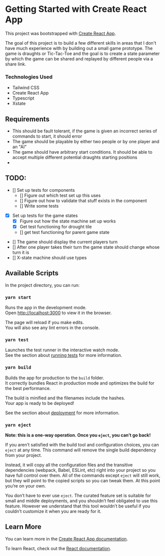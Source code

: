 # Getting Started with Create React App

This project was bootstrapped with [Create React App](https://github.com/facebook/create-react-app).

The goal of this project is to build a few different skills in areas that I don't have much experience with by building out a small game prototype. The game is draughts or Tic-Tac-Toe and the goal is to create a state parameter by which the game can be shared and replayed by different people via a share link. 

### Technologies Used
- Tailwind CSS
- Create React App
- Typescript
- Xstate

## Requirements

- This should be fault tolerant, if the game is given an incorrect series of commands to start, it should error
- The game should be playable by either two people or by one player and an "AI"
- The game should have arbitrary start conditions. It should be able to accept multiple different potential draughts starting positions
- 


## TODO:

- [] Set up tests for components
    - [] Figure out which test set up this uses
    - [] Figure out how to validate that stuff exists in the component
    - [] Write some tests
- [x] Set up tests for the game states
    - [x] Figure out how the state machine set up works
    - [x] Get test functioning for drought tile
    - [] get test functioning for parent game state
- [] The game should display the current players turn
- [] After one player takes their turn the game state should change whose turn it is
- [] X-state machine should use types

## Available Scripts

In the project directory, you can run:

### `yarn start`

Runs the app in the development mode.\
Open [http://localhost:3000](http://localhost:3000) to view it in the browser.

The page will reload if you make edits.\
You will also see any lint errors in the console.

### `yarn test`

Launches the test runner in the interactive watch mode.\
See the section about [running tests](https://facebook.github.io/create-react-app/docs/running-tests) for more information.

### `yarn build`

Builds the app for production to the `build` folder.\
It correctly bundles React in production mode and optimizes the build for the best performance.

The build is minified and the filenames include the hashes.\
Your app is ready to be deployed!

See the section about [deployment](https://facebook.github.io/create-react-app/docs/deployment) for more information.

### `yarn eject`

**Note: this is a one-way operation. Once you `eject`, you can’t go back!**

If you aren’t satisfied with the build tool and configuration choices, you can `eject` at any time. This command will remove the single build dependency from your project.

Instead, it will copy all the configuration files and the transitive dependencies (webpack, Babel, ESLint, etc) right into your project so you have full control over them. All of the commands except `eject` will still work, but they will point to the copied scripts so you can tweak them. At this point you’re on your own.

You don’t have to ever use `eject`. The curated feature set is suitable for small and middle deployments, and you shouldn’t feel obligated to use this feature. However we understand that this tool wouldn’t be useful if you couldn’t customize it when you are ready for it.

## Learn More

You can learn more in the [Create React App documentation](https://facebook.github.io/create-react-app/docs/getting-started).

To learn React, check out the [React documentation](https://reactjs.org/).
